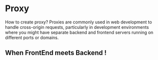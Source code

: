 # Proxy
How to create proxy? Proxies are commonly used in web development to handle cross-origin requests, particularly in development environments where you might have separate backend and frontend servers running on different ports or domains. 

## When FrontEnd meets Backend !
